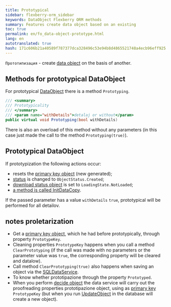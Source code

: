 ```yaml
--- 
title: Prototypical 
sidebar: flexberry-orm_sidebar 
keywords: DataObject Flexberry ORM methods 
summary: Features create data object based on an existing 
toc: true 
permalink: en/fo_data-object-prototype.html 
lang: en 
autotranslated: true 
hash: 171c606b21a40589f787377dca328496c53e94b8d4865521748a4ecb96eff925 
--- 
```


`Прототипизация` - create [data object](fo_data-object.html) on the basis of another. 

## Methods for prototypical DataObject 

For prototypical [DataObject](fo_data-object.html) there is a method `Prototyping`. 

```csharp
/// <summary> 
/// Prototypicality 
/// </summary> 
/// <param name="withDetails">detalaj or without</param> 
public virtual void Prototyping(bool withDetails)
``` 

There is also an overload of this method without any parameters (in this case just made the call to the method `Prototyping(true)`). 

## Prototypical DataObject 

If prototypization the following actions occur: 

* resets the [primary key object](fo_primary-keys-objects.html) (new generated); 
* [status](fo_object-status.html) is changed to `ObjectStatus.Created`; 
* [download status object](fo_object-status.html) is set to `LoadingState.NotLoaded`; 
* [a method is called InitDataCopy](fo_data-object-copy.html). 

If the passed parameter has a value `withDetails` `true`, prototypical will be performed for all detailov. 

## notes proletarization 

* Get a [primary key object](fo_primary-keys-objects.html), which he had before prototypically, through property `PrototypeKey`. 
* Cleaning properties `PrototypeKey` happens when you call a method `ClearPrototyping` (if the call was made with no parameters or the parameter value was `true`, the corresponding property will be cleared and datalow). 
* Call method `ClearPrototyping(true)` also happens when saving an object via the [SQLDataService](fo_sql-data-service.html). 
* To know whether prototipazione through the property `Prototyped`. 
* When you perform [decide object](fo_additional-loading.html) the data service will carry out the proofreading properties prototipazione object, using as [primary key](fo_primary-keys-objects.html) `PrototypeKey` (but when you run [UpdateObject](fo_data-service.html) in the database will create a new object).


